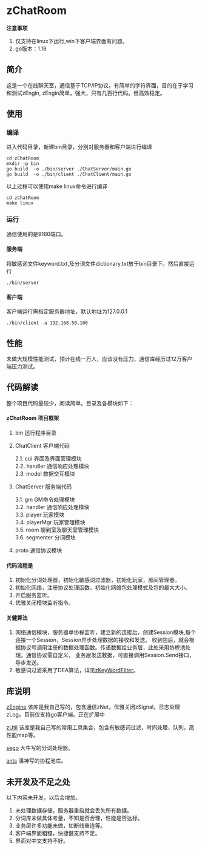 # zChatRoom

**注意事项**
1. 仅支持在linux下运行,win下客户端界面有问题。
2. go版本：1.18

## 简介
这是一个在线聊天室，通信基于TCP/IP协议。有简单的字符界面，目的在于学习和测试zEngin,
zEngin简单，强大，只有几百行代码。但高效稳定。


## 使用

### 编译

进入代码目录，新建bin目录，分别对服务器和客户端进行编译
```
cd zChatRoom
mkdir -p bin
go build  -o ./bin/server ./ChatServer/main.go
go build  -o ./bin/client ./ChatClient/main.go
```
以上过程可以使用make linux命令进行编译
```
cd zChatRoom
make linux
```

### 运行

通信使用的是9160端口。

#### 服务端
将敏感词文件keyword.txt,及分词文件dictionary.txt放于bin目录下。然后直接运行
```
./bin/server
```

#### 客户端
客户端运行需指定服务器地址，默认地址为127.0.0.1
```
./bin/client -a 192.168.50.100
```

## 性能
未做大规模性能测试，预计在线一万人，应该没有压力，通信库经历过12万客户端压力测试。

## 代码解读
整个项目代码量较少，阅读简单。目录及各模块如下：

#### zChatRoom 项目框架
1. bin 运行程序目录

2. ChatClient 客户端代码  

    2.1. cui 界面及界面管理模块  
    2.2. handler 通信响应处理模块  
    2.3. model 数据交互模块  

3. ChatServer 服务端代码

    3.1. gm GM命令处理模块  
    3.2. handler 通信响应处理模块  
    3.3. player 玩家模块  
    3.4. playerMgr 玩家管理模块  
    3.5. room 聊到室及聊天室管理模块  
    3.6. segmenter 分词模块  

5. proto 通信协议模块

#### 代码流程是
1. 初始化分词处理器，初始化敏感词过滤器，初始化玩家，房间管理器。
2. 初始化网络，注册协议处理函数，初始化网络包处理模式及包的最大大小。
3. 开启服务监听。
4. 优雅关闭模块监听指令。

#### 关健算法
1. 网络通信模块，服务器单协程监听，建立新的连接后，创建Session模块,每个连接一个Session，Session异步处理数据的接收和发送。
收到包后，就会根据协议号调用注册的数据处理函数。传递数据给业务层，此处采用协程池处理。通信协议需自定义，
业务层发送数据，可直接调用Session.Send接口，导步发送。
2. 敏感词过滤采用了DEA算法，详见[zKeyWordFilter](https://github.com/pzqf/zUtil/tree/develop/zKeyWordFilter)。

## 库说明
[zEngine](https://github.com/pzqf/zEngine) 该库是我自己写的，包含通信zNet，优雅关闭zSignal，日志处理zLog。目前仅支持go客户端。正在扩展中

[zUtil](https://github.com/pzqf/zUtil) 该库是我自己写的常用工具集合，包含有敏感词过滤，时间处理，队列，高性能map等。

[sego](https://github.com/huichen/sego) 大牛写的分词处理器。

[ants](https://github.com/panjf2000/ants) 潘神写的协程池库。

## 未开发及不足之处
以下内容未开发，以后会增加。
1. 未处理数据存储，服务器重启就会丢失所有数据。
2. 分词库未做具体考量，不知是否合理，性能是否达标。
3. 业务层许多功能未做，如断线重连等。
4. 客户端界面粗糙，快捷健支持不足。
5. 界面对中文支持不好。

